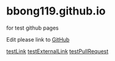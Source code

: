# bbong119.github.io
 for test github pages

Edit please link to [GitHub](https://github.com/BBong119/bbong119.github.io)

[testLink](test.md)
[testExternalLink](https://www.baidu.com)
[testPullRequest](https://www.qq.com)
